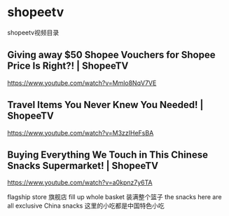 # shopeetv
shopeetv视频目录
## Giving away $50 Shopee Vouchers for Shopee Price Is Right?! | ShopeeTV
https://www.youtube.com/watch?v=Mmlo8NqV7VE


## Travel Items You Never Knew You Needed! | ShopeeTV

https://www.youtube.com/watch?v=M3zzIHeFsBA


## Buying Everything We Touch in This Chinese Snacks Supermarket! | ShopeeTV

https://www.youtube.com/watch?v=a0kpnz7y6TA

flagship store 旗舰店
fill up whole basket 装满整个篮子
the snacks here are all exclusive China snacks 这里的小吃都是中国特色小吃
